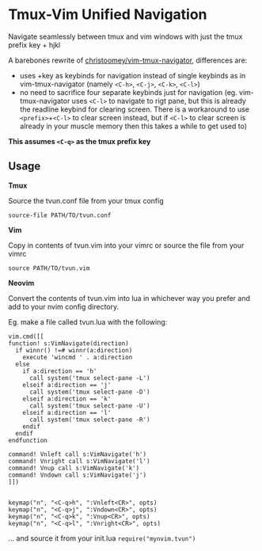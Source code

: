 # Tmux-Vim Unified Navigation

Navigate seamlessly between tmux and vim windows with just the tmux prefix key + hjkl

A barebones rewrite of [christoomey/vim-tmux-navigator](https://github.com/christoomey/vim-tmux-navigator), differences are:
* uses <prefix>+key as keybinds for navigation instead of single keybinds as in vim-tmux-navigator (namely `<C-h>`, `<C-j>`, `<C-k>`, `<C-l>`)
* no need to sacrifice four separate keybinds just for navigation (eg. vim-tmux-navigator uses `<C-l>` to navigate to rigt pane, but this is already the readline keybind for clearing screen. There is a workaround to use `<prefix>`+`<C-l>` to clear screen instead, but if `<C-l>` to clear screen is already in your muscle memory then this takes a while to get used to)

__This assumes `<C-q>` as the tmux prefix key__

## Usage

**Tmux**

Source the tvun.conf file from your tmux config
```
source-file PATH/TO/tvun.conf
```

**Vim**

Copy in contents of tvun.vim into your vimrc or source the file from your vimrc

```
source PATH/TO/tvun.vim
```

**Neovim**

Convert the contents of tvun.vim into lua in whichever way you prefer and add to your nvim config directory.

Eg. make a file called tvun.lua with the following:

```
vim.cmd([[
function! s:VimNavigate(direction)
  if winnr() !=# winnr(a:direction)
    execute 'wincmd ' . a:direction
  else
    if a:direction == 'h'
      call system('tmux select-pane -L')
    elseif a:direction == 'j'
      call system('tmux select-pane -D')
    elseif a:direction == 'k'
      call system('tmux select-pane -U')
    elseif a:direction == 'l'
      call system('tmux select-pane -R')
    endif
  endif
endfunction

command! Vnleft call s:VimNavigate('h')
command! Vnright call s:VimNavigate('l')
command! Vnup call s:VimNavigate('k')
command! Vndown call s:VimNavigate('j')
]])


keymap("n", "<C-q>h", ":Vnleft<CR>", opts)
keymap("n", "<C-q>j", ":Vndown<CR>", opts)
keymap("n", "<C-q>k", ":Vnup<CR>", opts)
keymap("n", "<C-q>l", ":Vnright<CR>", opts)
```

... and source it from your init.lua `require("mynvim.tvun")`
